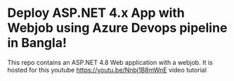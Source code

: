# Deploy ASP.NET 4.x App with Webjob using Azure Devops pipeline in Bangla!

This repo contains an ASP.NET 4.8 Web application with a webjob. It is hosted for this youtube https://youtu.be/Nnbj1B8mWnE video tutorial 

